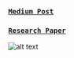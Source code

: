 ### [`Medium Post`](https://medium.com/@spctr01/implementing-unet-in-pytorch-8c7e05a121b4?source=friends_link&sk=e1605b5b73996cc47bfaeea2b8d042e1)
### [`Research Paper`](https://arxiv.org/abs/1505.04597) 
![alt text](https://github.com/spctr01/UNet/blob/master/unet.jpg)
